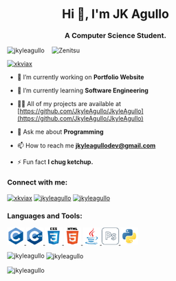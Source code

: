 
<h1 align="center">Hi 👋, I'm JK Agullo</h1>
<h3 align="center">A Computer Science Student.</h3>
<img align="right" alt="Zenitsu" width="400" src="https://gifdb.com/images/high/zenitsu-thunderclap-and-flash-fran2b09lymmhin2.gif">

<p align="left"> <img src="https://komarev.com/ghpvc/?username=jkyleagullo&label=Profile%20views&color=0e75b6&style=flat" alt="jkyleagullo" /> </p>

<p align="left"> <a href="https://twitter.com/xkviax" target="blank"><img src="https://img.shields.io/twitter/follow/xkviax?logo=twitter&style=for-the-badge" alt="xkviax" /></a> </p>

- 🔭 I’m currently working on **Portfolio Website**

- 🌱 I’m currently learning **Software Engineering**

- 👨‍💻 All of my projects are available at [https://github.com/JkyleAgullo/JkyleAgullo](https://github.com/JkyleAgullo/JkyleAgullo)

- 💬 Ask me about **Programming**

- 📫 How to reach me **jkyleagullodev@gmail.com**

- ⚡ Fun fact **I chug ketchup.**

<h3 align="left">Connect with me:</h3>
<p align="left">
<a href="https://twitter.com/xkviax" target="blank"><img align="center" src="https://raw.githubusercontent.com/rahuldkjain/github-profile-readme-generator/master/src/images/icons/Social/twitter.svg" alt="xkviax" height="30" width="40" /></a>
<a href="https://fb.com/jkyleagullo" target="blank"><img align="center" src="https://raw.githubusercontent.com/rahuldkjain/github-profile-readme-generator/master/src/images/icons/Social/facebook.svg" alt="jkyleagullo" height="30" width="40" /></a>
<a href="https://instagram.com/jkyleagullo" target="blank"><img align="center" src="https://raw.githubusercontent.com/rahuldkjain/github-profile-readme-generator/master/src/images/icons/Social/instagram.svg" alt="jkyleagullo" height="30" width="40" /></a>
</p>

<h3 align="left">Languages and Tools:</h3>
<p align="left"> <a href="https://www.cprogramming.com/" target="_blank" rel="noreferrer"> <img src="https://raw.githubusercontent.com/devicons/devicon/master/icons/c/c-original.svg" alt="c" width="40" height="40"/> </a> <a href="https://www.w3schools.com/cpp/" target="_blank" rel="noreferrer"> <img src="https://raw.githubusercontent.com/devicons/devicon/master/icons/cplusplus/cplusplus-original.svg" alt="cplusplus" width="40" height="40"/> </a> <a href="https://www.w3schools.com/css/" target="_blank" rel="noreferrer"> <img src="https://raw.githubusercontent.com/devicons/devicon/master/icons/css3/css3-original-wordmark.svg" alt="css3" width="40" height="40"/> </a> <a href="https://www.w3.org/html/" target="_blank" rel="noreferrer"> <img src="https://raw.githubusercontent.com/devicons/devicon/master/icons/html5/html5-original-wordmark.svg" alt="html5" width="40" height="40"/> </a> <a href="https://www.java.com" target="_blank" rel="noreferrer"> <img src="https://raw.githubusercontent.com/devicons/devicon/master/icons/java/java-original.svg" alt="java" width="40" height="40"/> </a> <a href="https://www.photoshop.com/en" target="_blank" rel="noreferrer"> <img src="https://raw.githubusercontent.com/devicons/devicon/master/icons/photoshop/photoshop-line.svg" alt="photoshop" width="40" height="40"/> </a> <a href="https://www.python.org" target="_blank" rel="noreferrer"> <img src="https://raw.githubusercontent.com/devicons/devicon/master/icons/python/python-original.svg" alt="python" width="40" height="40"/> </a> </p>

<p><img align="left" src="https://github-readme-stats.vercel.app/api/top-langs?username=jkyleagullo&show_icons=true&locale=en&layout=compact" alt="jkyleagullo" /></p>

<p>&nbsp;<img align="center" src="https://github-readme-stats.vercel.app/api?username=jkyleagullo&show_icons=true&locale=en" alt="jkyleagullo" /></p>

<p><img align="center" src="https://github-readme-streak-stats.herokuapp.com/?user=jkyleagullo&" alt="jkyleagullo" /></p>
